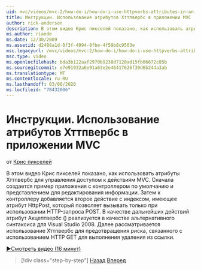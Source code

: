 ```yaml
---
uid: mvc/videos/mvc-2/how-do-i/how-do-i-use-httpverbs-attributes-in-an-mvc-application
title: Инструкции. Использование атрибутов Хттпвербс в приложении MVC | Документы Майкрософт
author: rick-anderson
description: В этом видео Крис пикселей показано, как использовать атрибуты Хттпвербс для управления доступом к действиям MVC. Во-первых, пример приложения создается с помощью по умолчанию Co...
ms.author: riande
ms.date: 12/30/2009
ms.assetid: d2488a1d-0f3f-4994-8fbe-4f59b8c9503e
msc.legacyurl: /mvc/videos/mvc-2/how-do-i/how-do-i-use-httpverbs-attributes-in-an-mvc-application
msc.type: video
ms.openlocfilehash: bda3b122aaf2970b9238d7120ad15fb06672c85b
ms.sourcegitcommit: e7e91932a6e91a63e2e46417626f39d6b244a3ab
ms.translationtype: MT
ms.contentlocale: ru-RU
ms.lasthandoff: 03/06/2020
ms.locfileid: "78432006"
---
```

# <a name="how-do-i-use-httpverbs-attributes-in-an-mvc-application"></a>Инструкции. Использование атрибутов Хттпвербс в приложении MVC

от [Крис пикселей](https://twitter.com/chrispels)

В этом видео Крис пикселей показано, как использовать атрибуты Хттпвербс для управления доступом к действиям MVC. Сначала создается пример приложения с контроллером по умолчанию и представлением для редактирования информации. Затем к контроллеру добавляется второе действие с индексом, имеющее атрибут HttpPost, который позволяет вызывать только при использовании HTTP-запроса POST. В качестве дальнейших действий атрибут Акцептвербс () реализуется в качестве альтернативного синтаксиса для Visual Studio 2008. Далее рассматривается использование Хттпвербс для предотвращения риска, связанного с использованием HTTP GET для выполнения удаления из ссылки.

[&#9654;Смотреть видео (16 минут)](https://channel9.msdn.com/Blogs/ASP-NET-Site-Videos/how-do-i-use-httpverbs-attributes-in-an-mvc-application)

> [!div class="step-by-step"]
> [Назад](how-do-i-work-with-model-binders-in-an-mvc-application.md)
> [Вперед](mvc2-html-encoding.md)
